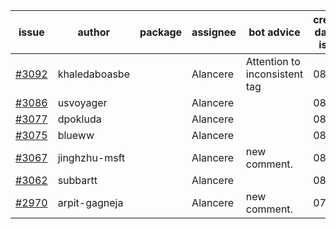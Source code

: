 | issue | author | package | assignee | bot advice | created date of issue | target release date | date from target |
| ------ | ------ | ------ | ------ | ------ | ------ | ------ | :-----: |
| [#3092](https://github.com/Azure/sdk-release-request/issues/3092) | khaledaboasbe |  | Alancere | Attention to inconsistent tag | 08-15 | 08-29 |  |
| [#3086](https://github.com/Azure/sdk-release-request/issues/3086) | usvoyager |  | Alancere |  | 08-12 | 08-29 |  |
| [#3077](https://github.com/Azure/sdk-release-request/issues/3077) | dpokluda |  | Alancere |  | 08-09 | 08-23 |  |
| [#3075](https://github.com/Azure/sdk-release-request/issues/3075) | blueww |  | Alancere |  | 08-09 | 08-23 |  |
| [#3067](https://github.com/Azure/sdk-release-request/issues/3067) | jinghzhu-msft |  | Alancere | new comment. | 08-08 | 08-23 |  |
| [#3062](https://github.com/Azure/sdk-release-request/issues/3062) | subbartt |  | Alancere |  | 08-08 | 08-22 |  |
| [#2970](https://github.com/Azure/sdk-release-request/issues/2970) | arpit-gagneja |  | Alancere | new comment. | 07-04 | 09-30 |  |
